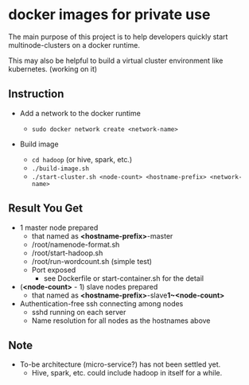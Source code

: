 # docker images for private use

The main purpose of this project is to help developers quickly start multinode-clusters on a docker runtime.

This may also be helpful to build a virtual cluster environment like kubernetes. (working on it)

Instruction
-----------
* Add a network to the docker runtime
  * `sudo docker network create <network-name>`

* Build image
  * `cd hadoop` (or hive, spark, etc.)
  * `./build-image.sh`
  * `./start-cluster.sh <node-count> <hostname-prefix> <network-name>`

Result You Get
--------------
* 1 master node prepared
  * that named as **\<hostname-prefix\>**-master
  * /root/namenode-format.sh
  * /root/start-hadoop.sh
  * /root/run-wordcount.sh (simple test)
  * Port exposed
    * see Dockerfile or start-container.sh for the detail
* (**\<node-count\>** - 1) slave nodes prepared
  * that named as **\<hostname-prefix\>**-slave**1~\<node-count\>**
* Authentication-free ssh connecting among nodes
  * sshd running on each server
  * Name resolution for all nodes as the hostnames above

Note
----
* To-be architecture (micro-service?) has not been settled yet.
  * Hive, spark, etc. could include hadoop in itself for a while.

